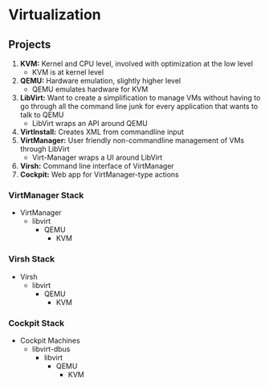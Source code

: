 # Virtualization

## Projects
1. **KVM:** Kernel and CPU level, involved with optimization at the low level
    * KVM is at kernel level  
2. **QEMU:** Hardware emulation, slightly higher level
    * QEMU emulates hardware for KVM  
3. **LibVirt:** Want to create a simplification to manage VMs without having to go through all the command line junk for every application that wants to talk to QEMU
    * LibVirt wraps an API around QEMU  
4. **VirtInstall:** Creates XML from commandline input
5. **VirtManager:** User friendly non-commandline management of VMs through LibVirt
    * Virt-Manager wraps a UI around LibVirt  
6. **Virsh:** Command line interface of VirtManager  
7. **Cockpit:** Web app for VirtManager-type actions

### VirtManager Stack
* VirtManager
	* libvirt
		* QEMU
			* KVM

### Virsh Stack
* Virsh
	* libvirt
		* QEMU
			* KVM

### Cockpit Stack
* Cockpit Machines
	* libvirt-dbus
		* libvirt
			* QEMU
				* KVM
